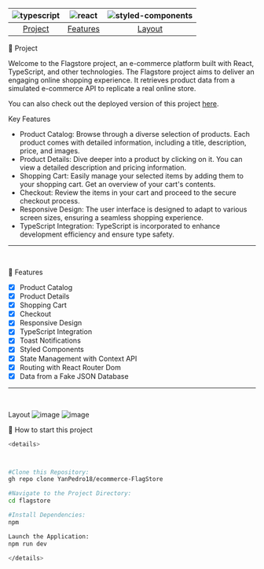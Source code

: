 

| ![typescript](https://img.shields.io/badge/TypeScript-007ACC?style=for-the-badge&logo=typescript&logoColor=white) | ![react](https://img.shields.io/badge/React-20232A?style=for-the-badge&logo=react&logoColor=61DAFB) | ![styled-components](https://img.shields.io/badge/styled--components-DB7093?style=for-the-badge&logo=styled-components&logoColor=white) |
| :---: | :---: | :---: |
[Project](#project) | [Features](#features) | [Layout](#layout) | [Launch](#launch)

📝 Project  <a name="project"></a>

Welcome to the Flagstore project, an e-commerce platform built with React, TypeScript, and other technologies. The Flagstore project aims to deliver an engaging online shopping experience. It retrieves product data from a simulated e-commerce API to replicate a real online store.

You can also check out the deployed version of this project [here](https://example.com).

 Key Features

- Product Catalog: Browse through a diverse selection of products. Each product comes with detailed information, including a title, description, price, and images.
- Product Details: Dive deeper into a product by clicking on it. You can view a detailed description and pricing information.
- Shopping Cart: Easily manage your selected items by adding them to your shopping cart. Get an overview of your cart's contents.
- Checkout: Review the items in your cart and proceed to the secure checkout process.
- Responsive Design: The user interface is designed to adapt to various screen sizes, ensuring a seamless shopping experience.
- TypeScript Integration: TypeScript is incorporated to enhance development efficiency and ensure type safety.

---
&nbsp;

🚀 Features <a name="features"></a>

- [x]  Product Catalog
- [x]  Product Details
- [x]  Shopping Cart
- [x]  Checkout
- [x]  Responsive Design
- [x]  TypeScript Integration
- [x]  Toast Notifications
- [x]  Styled Components
- [x]  State Management with Context API
- [x]  Routing with React Router Dom
- [x]  Data from a Fake JSON Database

---
&nbsp;

Layout <a name="layout"></a>
![image](https://drive.google.com/file/d/1jw6UvbQ3rwlxm7pjRKamccYreT1sro1z/view?usp=sharing)
![image](https://drive.google.com/file/d/1S8GOUZubEDIf76inX940WF1Bi7bdTPiw/view?usp=sharing)



📂 How to start this project  <a name="launch"></a>

```bash
<details>



#Clone this Repository:
gh repo clone YanPedro18/ecommerce-FlagStore

#Navigate to the Project Directory:
cd flagstore

#Install Dependencies:
npm

Launch the Application:
npm run dev

</details>
